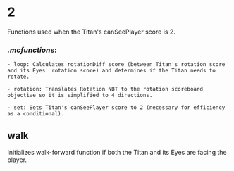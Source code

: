 # 2
Functions used when the Titan's canSeePlayer score is 2.

### *.mcfunction*s:
    - loop: Calculates rotationDiff score (between Titan's rotation score and its Eyes' rotation score) and determines if the Titan needs to rotate.
    
    - rotation: Translates Rotation NBT to the rotation scoreboard objective so it is simplified to 4 directions.
    
    - set: Sets Titan's canSeePlayer score to 2 (necessary for efficiency as a conditional).
    
## walk
Initializes walk-forward function if both the Titan and its Eyes are facing the player.
